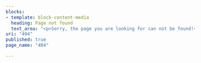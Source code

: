 ```yaml
---
blocks:
- template: block-content-media
  heading: Page not found
  text_area: "<p>Sorry, the page you are looking for can not be found!</p>"
uri: "404"
published: true
page_name: "404"

---
```

